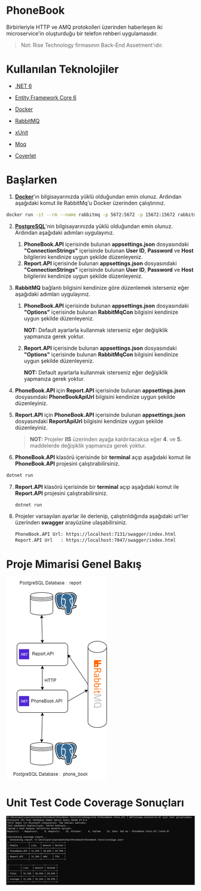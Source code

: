 # PhoneBook

Birbirleriyle HTTP ve AMQ protokolleri üzerinden haberleşen iki microservice'in oluşturduğu bir telefon rehberi uygulamasıdır.

> Not: Rise Technology firmasının Back-End Assetment'ıdır.



# Kullanılan Teknolojiler

- [.NET 6](https://docs.microsoft.com/en-us/aspnet/core/introduction-to-aspnet-core?view=aspnetcore-6.0)

- [Entity Framework Core 6](https://docs.microsoft.com/en-us/ef/core/)

- [Docker](https://www.docker.com/)

- [RabbitMQ](https://www.rabbitmq.com/)

- [xUnit](https://xunit.net/)

- [Moq](https://github.com/moq)

- [Coverlet](https://github.com/coverlet-coverage/coverlet)



# Başlarken

1) [**Docker**](https://www.docker.com/)'ın bilgisayarınızda yüklü olduğundan emin olunuz. Ardından aşağıdaki komut ile RabbitMq'u Docker üzerinden çalıştırınız.

```bash
docker run -it --rm --name rabbitmq -p 5672:5672 -p 15672:15672 rabbitmq:3.9-management
```

2. [**PostgreSQL**](https://www.postgresql.org/)'nin bilgisayarınızda yüklü olduğundan emin olunuz. Ardından aşağıdaki adımları uygulayınız.
   1. **PhoneBook.API** içerisinde bulunan **appsettings.json** dosyasındaki **"ConnectionStrings"** içerisinde bulunan **User ID**, **Password** ve **Host** bilgilerini kendinize uygun şekilde düzenleyeniz.
   2. **Report.API** içerisinde bulunan **appsettings.json** dosyasındaki **"ConnectionStrings"** içerisinde bulunan **User ID**, **Password** ve **Host** bilgilerini kendinize uygun şekilde düzenleyeniz.

3. **RabbitMQ** bağlantı bilgisini kendinize göre düzenlemek isterseniz eğer aşağıdaki adımları uygulayınız. 

   1. **PhoneBook.API** içerisinde bulunan **appsettings.json** dosyasındaki **"Options"** içerisinde bulunan **RabbitMqCon** bilgisini kendinize uygun şekilde düzenleyeniz.

      **NOT:** Default ayarlarla kullanmak isterseniz eğer değişiklik yapmanıza gerek yoktur.
   
   2. **Report.API** içerisinde bulunan **appsettings.json** dosyasındaki **"Options"** içerisinde bulunan **RabbitMqCon** bilgisini kendinize uygun şekilde düzenleyeniz.
   
         **NOT:** Default ayarlarla kullanmak isterseniz eğer değişiklik yapmanıza gerek yoktur.
   
4. **PhoneBook.API** için **Report.API** içerisinde bulunan **appsettings.json** dosyasındaki **PhoneBookApiUrl** bilgisini kendinize uygun şekilde düzenleyiniz.
   
5. **Report.API** için **PhoneBook.API** içerisinde bulunan **appsettings.json** dosyasındaki **ReportApiUrl** bilgisini kendinize uygun şekilde düzenleyiniz.

   > **NOT:** Projeler **IIS** üzerinden ayağa kaldırılacaksa eğer **4**. ve **5.** maddelerde değişiklik yapmanıza gerek yoktur.

6.  **PhoneBook.API** klasörü içerisinde bir **terminal** açıp aşağıdaki komut ile **PhoneBook.API** projesini çalıştırabilirsiniz.

   ```bash
   dotnet run
   ```

7. **Report.API** klasörü içerisinde bir **terminal** açıp aşağıdaki komut ile **Report.API** projesini çalıştırabilirsiniz.

      ```bash
      dotnet run
      ```

8. Projeler varsayılan ayarlar ile derlenip, çalıştırıldığında aşağıdaki url'ler üzerinden **swagger** arayüzüne ulaşabilirsiniz.

      ```
      PhoneBook.API Url: https://localhost:7131/swagger/index.html
      Report.API Url   : https://localhost:7047/swagger/index.html
      ```



# Proje Mimarisi Genel Bakış

![phone_book_diagrams](readme-soruces\phone_book_diagrams.png)



# Unit Test Code Coverage Sonuçları

![code_coverage](readme-soruces\code_coverage.png)








